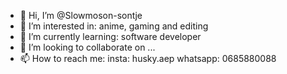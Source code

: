- 👋 Hi, I’m @Slowmoson-sontje
- 👀 I’m interested in: anime, gaming and editing
- 🌱 I’m currently learning: software developer
- 💞️ I’m looking to collaborate on ...
- 📫 How to reach me: insta: husky.aep whatsapp: 0685880088

<!---
Slowmoson-sontje/Slowmoson-sontje is a ✨ special ✨ repository because its `README.md` (this file) appears on your GitHub profile.
You can click the Preview link to take a look at your changes.
--->
